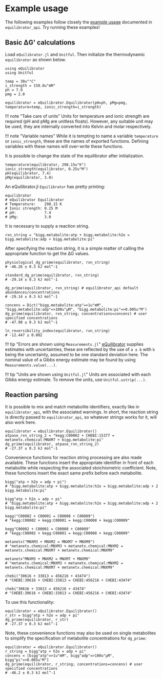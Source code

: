 # Example usage

The following examples follow closely the [example usage](https://equilibrator.readthedocs.io/en/latest/equilibrator_examples.html#Code-examples)
documented in `equilibrator_api`. Try running these examples!

## Basic ΔG' calculations
Load `eQuilibrator.jl` and `Unitful`. Then initialize the thermodynamic `equilibrator` as shown below.
```
using eQuilibrator
using Unitful

temp = 30u"°C"
i_strength = 150.0u"mM"
ph = 7.9
pmg = 2.0

equilibrator = eQuilibrator.Equilibrator(pH=ph, pMg=pmg, temperature=temp, ionic_strength=i_strength)
```
!!! note "Take care of units"
    Units for temperature and ionic strength are required (pH and pMg are
    unitless floats). However, any suitable unit may be used, they are internally
    converted into Kelvin and molar respectively.

!!! note "Variable names"
    While it is tempting to name a variable `temperature` or `ionic_strength`,
    these are the names of exported functions. Defining variables with these names
    will over-write these functions.

It is possible to change the state of the equilibrator after initialization.
```
temperature(equilibrator, 298.15u"K")
ionic_strength(equilibrator, 0.25u"M")
pH(equilibrator, 7.4)
pMg(equilibrator, 3.0)
```
An eQuilibrator.jl `Equilibrator` has pretty printing:
```
equilibrator
# eQuilibrator Equilibrator
# Temperature:    298.15 K
# Ionic strength: 0.25 M
# pH:             7.4
# pMg:            3.0
```

It is necessary to supply a reaction string.
```
rxn_string = "bigg.metabolite:atp + bigg.metabolite:h2o = bigg.metabolite:adp + bigg.metabolite:pi"
```

After specifying the reaction string, it is a simple matter of calling the appropriate function
to get the ΔG values.
```
physiological_dg_prime(equilibrator, rxn_string)
# -46.26 ± 0.3 kJ mol^-1

standard_dg_prime(equilibrator, rxn_string)
# -29.14 ± 0.3 kJ mol^-1

dg_prime(equilibrator, rxn_string) # equilibrator_api default abundances/concentrations
# -29.14 ± 0.3 kJ mol^-1

concens = Dict("bigg.metabolite:atp"=>1u"mM", "bigg.metabolite:adp"=>100u"μM", "bigg.metabolite:pi"=>0.005u"M")
dg_prime(equilibrator, rxn_string; concentrations=concens) # user specified concentrations
# -47.98 ± 0.3 kJ mol^-1

ln_reversibility_index(equilibrator, rxn_string)
# -12.447 ± 0.082
```
!!! tip "Errors are shown using `Measurements.jl`"
    [eQuilibrator](https://equilibrator.weizmann.ac.il/static/classic_rxns/faq.html#how-do-you-calculate-the-uncertainty-for-each-estimation)
    supplies estimates with uncertainties, these are reflected by the use of `a ± b` with `b` being the uncertainty, assumed to be
    one standard deviation here. The nominal value of a Gibbs energy estimate may be found by using `Measurements.value(...)`.

!!! tip "Units are shown using `Unitful.jl`"
    Units are associated with each Gibbs energy estimate. To remove the units, use `Unitful.ustrip(...)`.

## Reaction parsing
It is possible to mix and match metabolite identifiers, exactly like in
`equilibrator_api`, with the associated warnings. In short, the reaction string
is directly passed to `equilibrator_api`, so whatever strings works for it, will
also work here.
```
equilibrator = eQuilibrator.Equilibrator()
atpase_rxn_string_2 = "kegg:C00002 + CHEBI:15377 = metanetx.chemical:MNXM7 + bigg.metabolite:pi"
dg_prime(equilibrator, atpase_rxn_string_2)
# -27.37 ± 0.3 kJ mol^-1
```
Convenience functions for reaction string processing are also made available. These
functions insert the appropriate identifier in front of each metabolite while respecting
the associated stoichiometric coefficient. Note, these functions insert the exact same
prefix before each metabolite.
```
bigg("atp + h2o = adp + pi")
# "bigg.metabolite:atp + bigg.metabolite:h2o = bigg.metabolite:adp + 2 bigg.metabolite:pi"

bigg"atp + h2o = adp + pi"
# "bigg.metabolite:atp + bigg.metabolite:h2o = bigg.metabolite:adp + 2 bigg.metabolite:pi"

kegg("C00002 + C00001 = C00008 + C00009")
# "kegg:C00002 + kegg:C00001 = kegg:C00008 + kegg:C00009"

kegg"C00002 + C00001 = C00008 + C00009"
# "kegg:C00002 + kegg:C00001 = kegg:C00008 + kegg:C00009"

metanetx("MNXM3 + MNXM2 = MNXM7 + MNXM9")
# "metanetx.chemical:MNXM3 + metanetx.chemical:MNXM2 = metanetx.chemical:MNXM7 + metanetx.chemical:MNXM9"

metanetx"MNXM3 + MNXM2 = MNXM7 + MNXM9"
# "metanetx.chemical:MNXM3 + metanetx.chemical:MNXM2 = metanetx.chemical:MNXM7 + metanetx.chemical:MNXM9"

chebi("30616 + 33813 = 456216 + 43474")
# "CHEBI:30616 + CHEBI:33813 = CHEBI:456216 + CHEBI:43474"

chebi"30616 + 33813 = 456216 + 43474"
# "CHEBI:30616 + CHEBI:33813 = CHEBI:456216 + CHEBI:43474"
```
To use this functionality:
```
equilibrator = eQuilibrator.Equilibrator()
r_str = bigg"atp + h2o = adp + pi"
dg_prime(equilibrator, r_str)
# -27.37 ± 0.3 kJ mol^-1
```
Note, these convenience functions may also be used on single metabolites to simplify the
specification of metabolite concentrations for `dg_prime`:
```
equilibrator = eQuilibrator.Equilibrator()
r_string = bigg"atp + h2o = adp + pi"
concens = [bigg"atp"=>1u"mM", bigg"adp"=>100u"μM", bigg"pi"=>0.005u"M"]
dg_prime(equilibrator, r_string; concentrations=concens) # user specified concentrations
# -46.2 ± 0.3 kJ mol^-1
```

